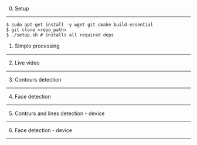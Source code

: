 0. Setup
--------

    $ sudo apt-get install -y wget git cmake build-essential
    $ git clone <repo_path>
    $ ./setup.sh # installs all required deps

1. Simple processing
--------------------

2. Live video
-------------

3. Contours detection
---------------------

4. Face detection
-----------------

5. Contrurs and lines detection - device
----------------------------------------

6. Face detection - device
--------------------------